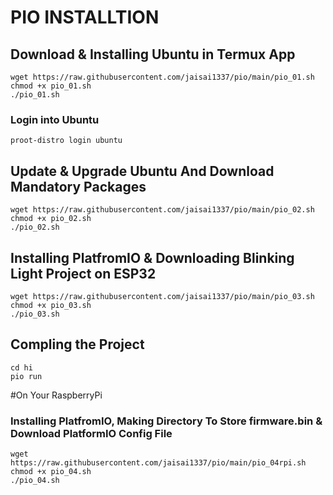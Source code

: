 # PIO INSTALLTION
## Download & Installing Ubuntu in Termux App 
```
wget https://raw.githubusercontent.com/jaisai1337/pio/main/pio_01.sh
chmod +x pio_01.sh
./pio_01.sh
```
### Login into Ubuntu
```
proot-distro login ubuntu
```
## Update & Upgrade Ubuntu And Download Mandatory Packages
```
wget https://raw.githubusercontent.com/jaisai1337/pio/main/pio_02.sh
chmod +x pio_02.sh
./pio_02.sh
```
## Installing PlatfromIO & Downloading Blinking Light Project on ESP32
```
wget https://raw.githubusercontent.com/jaisai1337/pio/main/pio_03.sh
chmod +x pio_03.sh
./pio_03.sh
```
## Compling the Project 
```
cd hi
pio run
```
#On Your RaspberryPi
### Installing PlatfromIO, Making Directory To Store firmware.bin & Download PlatformIO Config File 
```
wget https://raw.githubusercontent.com/jaisai1337/pio/main/pio_04rpi.sh
chmod +x pio_04.sh
./pio_04.sh
```
